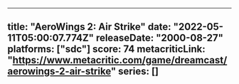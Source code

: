 
---
title: "AeroWings 2: Air Strike"
date: "2022-05-11T05:00:07.774Z"
releaseDate: "2000-08-27"
platforms: ["sdc"]
score: 74
metacriticLink: "https://www.metacritic.com/game/dreamcast/aerowings-2-air-strike"
series: []
---
